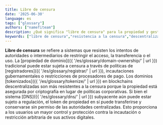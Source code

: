 ```yaml
---
title: Libre de censura
date: '2025-06-30'
language: es
tags: ["glossary"]
authors: ["namefiteam"]
description: ¿Qué significa "libre de censura" para la propiedad y gestión de dominios?
keywords: ["libre de censura","resistencia a la censura","descentralizado","libertad","imparable"]
---
```


**Libre de censura** se refiere a sistemas que resisten los intentos de autoridades o intermediarios de restringir el acceso, la transferencia o el uso. La [propiedad de dominio]({{ '/es/glossary/domain-ownership/' | url }}) tradicional puede estar sujeta a censura a través de políticas de [registradores]({{ '/es/glossary/registrar/' | url }}), incautaciones gubernamentales o restricciones de procesadores de pago. Los dominios [tokenizados]({{ '/es/glossary/tokenize/' | url }}) en blockchains descentralizadas son más resistentes a la censura porque la propiedad está asegurada por criptografía en lugar de políticas corporativas. Si bien el sistema [DNS]({{ '/es/glossary/dns/' | url }}) subyacente aún puede estar sujeto a regulación, el token de propiedad en sí puede transferirse y conservarse sin permiso de las autoridades centralizadas. Esto proporciona a los usuarios un mayor control y protección contra la incautación o restricción arbitraria de sus activos digitales.